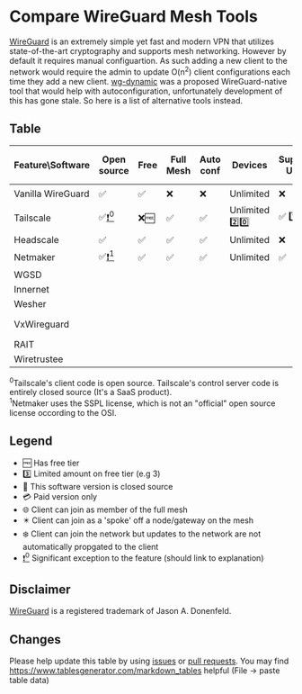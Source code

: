 # Compare WireGuard Mesh Tools
[WireGuard](https://wireguard.com/) is an extremely simple yet fast and modern VPN that utilizes state-of-the-art cryptography and supports mesh networking. However by default it requires manual configuartion. As such adding a new client to the network would require the admin to update O(n<sup>2</sup>) client configurations each time they add a new client. [wg-dynamic](https://git.zx2c4.com/wg-dynamic/about/docs/idea.md) was a proposed WireGuard-native tool that would help with autoconfiguration, unfortunately development of this has gone stale. So here is a list of alternative tools instead.

## Table
| Feature\Software | Open source | Free | Full Mesh | Auto conf | Devices | Supports Users | Allows full tunnel | Subnet Access | NAT traversal | Linux | Windows | MacOS | Android | iOS | OpenWRT | Custom DNS | Link |
|---|---|---|---|---|---|---|---|---|---|---|---|---|---|---|---|---|---|
| Vanilla WireGuard | :white_check_mark: | :white_check_mark: | :x: | :x: | Unlimited | :x: | :white_check_mark: | :white_check_mark: | :x: | :eight_pointed_black_star: | :eight_pointed_black_star: | :eight_pointed_black_star: | :eight_pointed_black_star: | :eight_pointed_black_star: | :eight_pointed_black_star: | :white_check_mark: | https://www.wireguard.com/repositories/ |
| Tailscale | :white_check_mark:[:exclamation:<sup>0<sup>](#tsexplain1) | :x::free: | :white_check_mark: | :white_check_mark: | Unlimited :two::zero: | :white_check_mark: :one: | :white_check_mark: | :white_check_mark: | :white_check_mark: | :globe_with_meridians: | :globe_with_meridians::lock_with_ink_pen: | :globe_with_meridians::lock_with_ink_pen: | :globe_with_meridians::lock_with_ink_pen: | :globe_with_meridians::lock_with_ink_pen: | :white_check_mark: | :white_check_mark: | https://github.com/tailscale/tailscale |
| Headscale | :white_check_mark: | :white_check_mark: | :white_check_mark: | :white_check_mark: | Unlimited | :x: | :white_check_mark: | :white_check_mark: | :white_check_mark: | :globe_with_meridians: | :globe_with_meridians: | :globe_with_meridians: | :x: | :x: | :white_check_mark: | :white_check_mark: | https://github.com/juanfont/headscale |
| Netmaker | :white_check_mark:[:exclamation:<sup>1<sup>](#nmexplain1) | :white_check_mark: | :white_check_mark: | :white_check_mark: | Unlimited | :white_check_mark: | :white_check_mark: | :white_check_mark: | :white_check_mark: | :globe_with_meridians: | :globe_with_meridians: | :globe_with_meridians: | :eight_pointed_black_star::snowflake: | :eight_pointed_black_star::snowflake: | :white_check_mark: | :white_check_mark: | https://github.com/gravitl/netmaker |
| WGSD |  |  |  |  |  |  |  |  |  |  |  |  |  |  |  |  | https://github.com/jwhited/wgsd |
| Innernet |  |  |  |  |  |  |  |  |  |  |  |  |  |  |  |  | https://github.com/tonarino/innernet |
| Wesher |  |  |  |  |  |  |  |  |  |  |  |  |  |  |  |  | https://github.com/costela/wesher |
| VxWireguard |  |  |  |  |  |  |  |  |  |  |  |  |  |  |  |  | https://github.com/m13253/VxWireguard-Generator |
| RAIT |  |  |  |  |  |  |  |  |  |  |  |  |  |  |  |  | https://gitlab.com/NickCao/RAIT |
| Wiretrustee |  |  |  |  |  |  |  |  |  |  |  |  |  |  |  |  | https://github.com/wiretrustee/wiretrustee |
  
 <sup>0</sup><a name="tsexplain1">Tailscale's client code is open source. Tailscale's control server code is entirely closed source (It's a SaaS product).</a>  
 <sup>1</sup><a name="nmexplain1">Netmaker uses the SSPL license, which is not an "official" open source license occording to the OSI.</a>  
 
## Legend
- :free: Has free tier
- :three: Limited amount on free tier (e.g 3)
- :lock_with_ink_pen: This software version is closed source
- :credit_card: Paid version only
- :globe_with_meridians: Client can join as member of the full mesh
- :eight_pointed_black_star: Client can join as a 'spoke' off a node/gateway on the mesh
- :snowflake: Client can join the network but updates to the network are not automatically propgated to the client
- [:exclamation:<sup>0<sup>](https://github.com/HarvsG/WireGuardMeshes/blob/main/readme.md#legend) Significant exception to the feature (should link to explanation)

## Disclaimer
 [WireGuard](https://wireguard.com/) is a registered trademark of Jason A. Donenfeld.
 
## Changes
Please help update this table by using [issues](https://github.com/HarvsG/WireGuardMeshes/issues) or [pull requests](https://github.com/HarvsG/WireGuardMeshes/pulls). You may find https://www.tablesgenerator.com/markdown_tables helpful (File -> paste table data)

